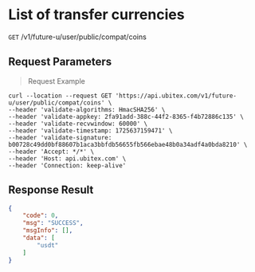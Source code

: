 # List of transfer currencies

`GET` /v1/future-u/user/public/compat/coins

## Request Parameters

> Request Example

```shell
curl --location --request GET 'https://api.ubitex.com/v1/future-u/user/public/compat/coins' \
--header 'validate-algorithms: HmacSHA256' \
--header 'validate-appkey: 2fa91add-388c-44f2-8365-f4b72886c135' \
--header 'validate-recvwindow: 60000' \
--header 'validate-timestamp: 1725637159471' \
--header 'validate-signature: b00728c49dd0bf88607b1aca3bbfdb56655fb566ebae48b0a34adf4a0bda8210' \
--header 'Accept: */*' \
--header 'Host: api.ubitex.com' \
--header 'Connection: keep-alive'
```

## Response Result

```json
{
    "code": 0,
    "msg": "SUCCESS",
    "msgInfo": [],
    "data": [
        "usdt"
    ]
}
```

